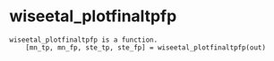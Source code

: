 # wiseetal_plotfinaltpfp

```
wiseetal_plotfinaltpfp is a function.
    [mn_tp, mn_fp, ste_tp, ste_fp] = wiseetal_plotfinaltpfp(out)

```
